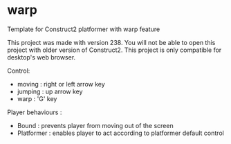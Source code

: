 # warp
Template for Construct2 platformer with warp feature

This project was made with version 238. You will not be able to open this project with older version of Construct2.
This project is only compatible for desktop's web browser.  

Control:
- moving : right or left arrow key
- jumping : up arrow key
- warp : 'G' key

Player behaviours :
- Bound : prevents player from moving out of the screen
- Platformer : enables player to act according to platformer default control
